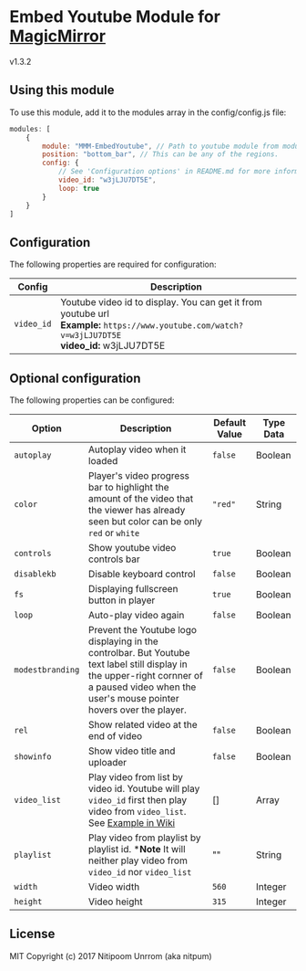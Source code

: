 # Embed Youtube Module for [MagicMirror](https://github.com/MichMich/MagicMirror)

v1.3.2


## Using this module
To use this module, add it to the modules array in the config/config.js file:
```js
modules: [
	{
		module: "MMM-EmbedYoutube", // Path to youtube module from modules folder Exmaple: MagicMirror/modules/custom/MMM-EmbedYoutube/ so it's custom/MMM-EmbedYoutube
		position: "bottom_bar",	// This can be any of the regions.
		config: {
			// See 'Configuration options' in README.md for more information.
			video_id: "w3jLJU7DT5E",
			loop: true
		}
	}
]
```
## Configuration
The following properties are required for configuration:

| Config | Description
| ------ | ---------------------------------------------------------------------
| `video_id`| Youtube video id to display. You can get it from youtube url <br> **Example:** `https://www.youtube.com/watch?v=w3jLJU7DT5E` <br>**video_id:** w3jLJU7DT5E


## Optional configuration
The following properties can be configured:

| Option | Description	| Default Value | Type Data
| ------ | --------------------------------------------------------------------- | ------- | ------
| `autoplay` | Autoplay video when it loaded | ``false`` | Boolean
| `color` | Player's video progress bar to highlight the amount of the video that the viewer has already seen but color can be only `red` or `white` | ``"red"`` | String
| `controls` | Show youtube video controls bar | ``true`` | Boolean
| `disablekb` | Disable keyboard control | ``false`` | Boolean
| `fs` | Displaying fullscreen button in player | ``true`` | Boolean
| `loop` | Auto-play video again | ``false`` | Boolean
| `modestbranding` | Prevent the Youtube logo displaying in the controlbar. But Youtube text label still display in the upper-right cornner of a paused video when the user's mouse pointer hovers over the player. | ``false`` | Boolean
| `rel` | Show related video at the end of video | ``false`` | Boolean
| `showinfo` | Show video title and uploader | ``false`` | Boolean
| `video_list` | Play video from list by video id. Youtube will play `video_id` first then play video from `video_list`. See [Example in Wiki](https://github.com/nitpum/MMM-EmbedYoutube/wiki/Custom-Playlist) | [] | Array
| `playlist` | Play video from playlist by playlist id. ***Note** It will neither play video from `video_id` nor `video_list` | "" | String
| `width` | Video width | ``560`` | Integer
| `height` | Video height | ``315`` | Integer

## License
MIT Copyright (c) 2017 Nitipoom Unrrom (aka nitpum)